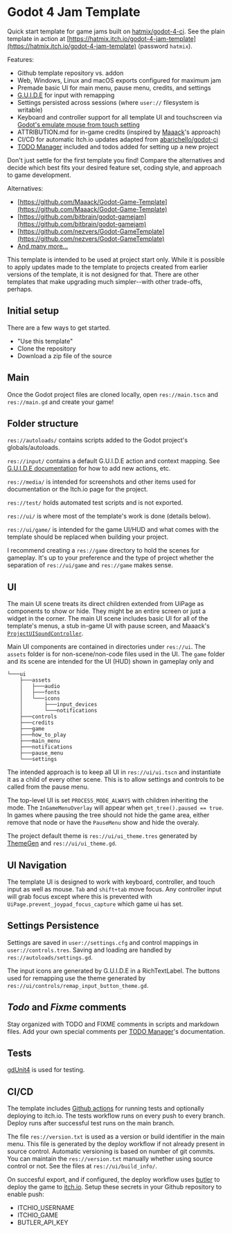 # Godot 4 Jam Template

Quick start template for game jams built on [hatmix/godot-4-ci](https://github.com/hatmix/godot-4-ci). See the plain template in action at [https://hatmix.itch.io/godot-4-jam-template](https://hatmix.itch.io/godot-4-jam-template) (password `hatmix`).

Features:
* Github template repository vs. addon
* Web, Windows, Linux and macOS exports configured for maximum jam
* Premade basic UI for main menu, pause menu, credits, and settings
* [G.U.I.D.E](https://godotneers.github.io/G.U.I.D.E/) for input with remapping
* Settings persisted across sessions (where `user://` filesystem is writable)
* Keyboard and controller support for all template UI and touchscreen via [Godot's emulate mouse from touch setting](https://docs.godotengine.org/en/stable/classes/class_projectsettings.html#class-projectsettings-property-input-devices-pointing-emulate-mouse-from-touch)
* ATTRIBUTION.md for in-game credits (inspired by [Maaack](https://github.com/Maaack/Godot-Game-Template/blob/main/ATTRIBUTION.md)'s approach)
* CI/CD for automatic Itch.io updates adapted from [abarichello/godot-ci](https://github.com/abarichello/godot-ci)
* [TODO Manager](https://github.com/OrigamiDev-Pete/TODO_Manager) included and todos added for setting up a new project

Don't just settle for the first template you find! Compare the alternatives and decide which best fits your desired feature set, coding style, and approach to game development.

Alternatives:
* [https://github.com/Maaack/Godot-Game-Template](https://github.com/Maaack/Godot-Game-Template)
* [https://github.com/bitbrain/godot-gamejam](https://github.com/bitbrain/godot-gamejam)
* [https://github.com/nezvers/Godot-GameTemplate](https://github.com/nezvers/Godot-GameTemplate)
* [And many more...](https://godotengine.org/asset-library/asset?filter=template&category=&godot_version=&cost=&sort=updated)

This template is intended to be used at project start only. While it is possible to apply updates made to the template to projects created from earlier versions of the template, it is not designed for that. There are other templates that make upgrading much simpler--with other trade-offs, perhaps.

## Initial setup

There are a few ways to get started.
* "Use this template"
* Clone the repository
* Download a zip file of the source

## Main

Once the Godot project files are cloned locally, open `res://main.tscn` and `res://main.gd` and create your game!

## Folder structure

`res://autoloads/` contains scripts added to the Godot project's globals/autoloads.

`res://input/` contains a default G.U.I.D.E action and context mapping. See [G.U.I.D.E documentation](https://godotneers.github.io/G.U.I.D.E/) for how to add new actions, etc.

`res://media/` is intended for screenshots and other items used for documentation or the Itch.io page for the project.

`res://test/` holds automated test scripts and is not exported. 

`res://ui/` is where most of the template's work is done (details below).

`res://ui/game/` is intended for the game UI/HUD and what comes with the template should be replaced when building your project.

I recommend creating a `res://game` directory to hold the scenes for gameplay. It's up to your preference and the type of project whether the separation of `res://ui/game` and `res://game` makes sense.

## UI

The main UI scene treats its direct children extended from UiPage as components to show or hide. They might be an entire screen or just a widget in the corner. The main UI scene includes basic UI for all of the template's menus, a stub in-game UI with pause screen, and Maaack's [`ProjectUISoundController`](https://github.com/Maaack/Godot-UI-Sound-Controller).

Main UI components are contained in directories under `res://ui`. The `assets` folder is for non-scene/non-code files used in the UI. The `game` folder and its scene are intended for the UI (HUD) shown in gameplay only and 
```
└───ui
	├───assets
	│   ├───audio
	│   ├───fonts
	│   └───icons
	│       ├───input_devices
	│       └───notifications
	├───controls
	├───credits
	├───game
	├───how_to_play
	├───main_menu
	├───notifications
	├───pause_menu
	└───settings
```


The intended approach is to keep all UI in `res://ui/ui.tscn` and instantiate it as a child of every other scene. This is to allow settings and controls to be called from the pause menu.

The top-level UI is set `PROCESS_MODE_ALWAYS` with children inheriting the mode. The `InGameMenuOverlay` will appear when `get_tree().paused == true`. In games where pausing the tree should not hide the game area, either remove that node or have the `PauseMenu` show and hide the overaly.

The project default theme is `res://ui/ui_theme.tres` generated by [ThemeGen](https://github.com/Inspiaaa/ThemeGen) and `res://ui/ui_theme.gd`.

## UI Navigation

The template UI is designed to work with keyboard, controller, and touch input as well as mouse. `Tab` and `shift+tab` move focus. Any controller input will grab focus except where this is prevented with `UiPage.prevent_joypad_focus_capture` which game ui has set.

## Settings Persistence

Settings are saved in `user://settings.cfg` and control mappings in `user://controls.tres`. Saving and loading are handled by `res://autoloads/settings.gd`.

The input icons are generated by G.U.I.D.E in a RichTextLabel. The buttons used for remapping use the theme generated by `res://ui/controls/remap_input_button_theme.gd`.

## _Todo_ and _Fixme_ comments

Stay organized with TODO and FIXME comments in scripts and markdown files. Add your own special comments per [TODO Manager](https://github.com/OrigamiDev-Pete/TODO_Manager)'s documentation.

## Tests

[gdUnit4](https://github.com/MikeSchulze/gdUnit4) is used for testing.

## CI/CD

The template includes [Github actions](https://docs.github.com/actions) for running tests and optionally deploying to itch.io. The tests workflow runs on every push to every branch. Deploy runs after successful test runs on the main branch.

The file `res://version.txt` is used as a version or build identifier in the main menu. This file is generated by the deploy workflow if not already present in source control. Automatic versioning is based on number of git commits. You can maintain the `res://version.txt` manually whether using source control or not. See the files at `res://ui/build_info/`.

On succesful export, and if configured, the deploy workflow uses [butler](https://itch.io/docs/butler/) to deploy the game to [itch.io](https://itch.io).  Setup these secrets in your Github repository to enable push:
* ITCHIO_USERNAME
* ITCHIO_GAME
* BUTLER_API_KEY
